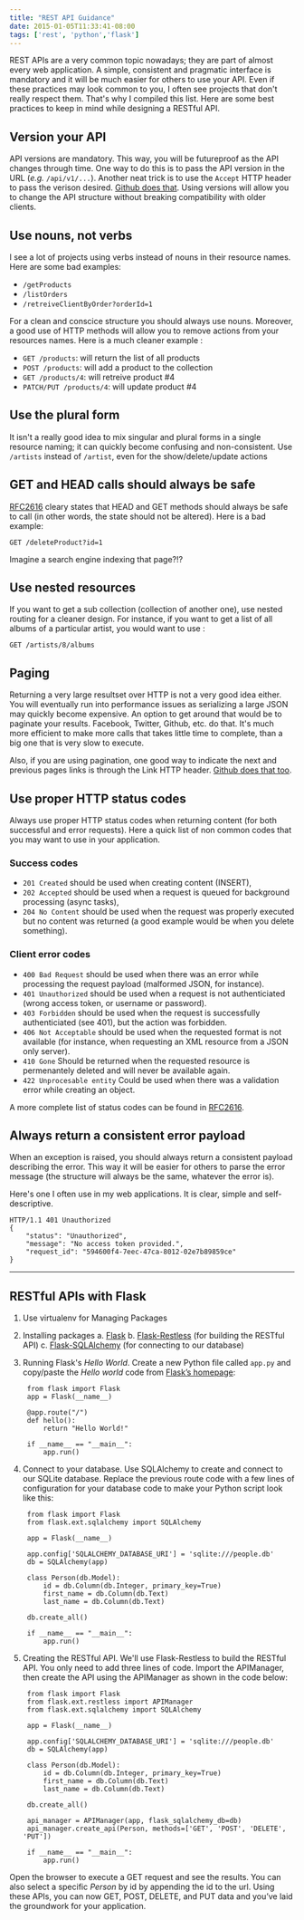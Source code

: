```yaml
---
title: "REST API Guidance"
date: 2015-01-05T11:33:41-08:00
tags: ['rest', 'python','flask']
---
```


REST APIs are a very common topic nowadays; they are part of almost every web
application. A simple, consistent and pragmatic interface is mandatory and it
will be much easier for others to use your API. Even if these practices may look
common to you, I often see projects that don't really respect them. That's why I
compiled this list. Here are some best practices to keep in mind while designing
a RESTful API.

## Version your API

API versions are mandatory. This way, you will be futureproof as the API changes
through time. One way to do this is to pass the API version in the URL (_e.g._
`/api/v1/...`). Another neat trick is to use the `Accept` HTTP header to pass
the verison
desired. [Github does that](https://developer.github.com/v3/media/#request-specific-version).
Using versions will allow you to change the API structure without breaking
compatibility with older clients.

## Use nouns, not verbs

I see a lot of projects using verbs instead of nouns in their resource
names. Here are some bad examples:

- `/getProducts`
- `/listOrders`
- `/retreiveClientByOrder?orderId=1`

For a clean and conscice structure you should always use nouns. Moreover, a
good use of HTTP methods will allow you to remove actions from your resources
names. Here is a much cleaner example :

- `GET /products`: will return the list of all products
- `POST /products`: will add a product to the collection
- `GET /products/4`: will retreive product #4
- `PATCH/PUT /products/4`: will update product #4

## Use the plural form

It isn't a really good idea to mix singular and plural forms in a single
resource naming; it can quickly become confusing and non-consistent. Use
`/artists` instead of `/artist`, even for the show/delete/update actions

## GET and HEAD calls should always be safe

[RFC2616](http://www.w3.org/Protocols/rfc2616/rfc2616-sec9.html) cleary states
that HEAD and GET methods should always be safe to call (in other words, the
state should not be altered). Here is a bad example:

    GET /deleteProduct?id=1

Imagine a search engine indexing that page?!?

## Use nested resources

If you want to get a sub collection (collection of another one), use nested
routing for a cleaner design. For instance, if you want to get a list of all
albums of a particular artist, you would want to use :

    GET /artists/8/albums

## Paging

Returning a very large resultset over HTTP is not a very good idea either. You
will eventually run into performance issues as serializing a large JSON may
quickly become expensive. An option to get around that would be to paginate your
results. Facebook, Twitter, Github, etc. do that. It's much more efficient to
make more calls that takes little time to complete, than a big one that is very
slow to execute.

Also, if you are using pagination, one good way to indicate the next and
previous pages links is through the Link HTTP
header. [Github does that too](https://developer.github.com/guides/traversing-with-pagination/).

## Use proper HTTP status codes

Always use proper HTTP status codes when returning content (for both successful
and error requests). Here a quick list of non common codes that you may want to
use in your application.

### Success codes

- `201 Created` should be used when creating content (INSERT),
- `202 Accepted` should be used when a request is queued for background
  processing (async tasks),
- `204 No Content` should be used when the request was properly executed but no
  content was returned (a good example would be when you delete something).

### Client error codes

- `400 Bad Request` should be used when there was an error while processing the
  request payload (malformed JSON, for instance).
- `401 Unauthorized` should be used when a request is not authenticiated (wrong
  access token, or username or password).
- `403 Forbidden` should be used when the request is successfully authenticiated
  (see 401), but the action was forbidden.
- `406 Not Acceptable` should be used when the requested format is not available
  (for instance, when requesting an XML resource from a JSON only server).
- `410 Gone` Should be returned when the requested resource is permenantely
  deleted and will never be available again.
- `422 Unprocesable entity` Could be used when there was a validation error
  while creating an object.

A more complete list of status codes can be found in
[RFC2616](https://www.ietf.org/rfc/rfc2616.txt).

## Always return a consistent error payload

When an exception is raised, you should always return a consistent payload
describing the error. This way it will be easier for others to parse the error
message (the structure will always be the same, whatever the error is).

Here's one I often use in my web applications. It is clear, simple and
self-descriptive.

    HTTP/1.1 401 Unauthorized
    {
        "status": "Unauthorized",
        "message": "No access token provided.",
        "request_id": "594600f4-7eec-47ca-8012-02e7b89859ce"
    }

----

## RESTful APIs with Flask

1. Use virtualenv for Managing Packages
2. Installing packages
    a. [Flask](http://flask.pocoo.org/)
    b. [Flask-Restless](https://flask-restless.readthedocs.org/en/latest/) (for building the RESTful API)
    c. [Flask-SQLAlchemy](http://pythonhosted.org/Flask-SQLAlchemy/) (for connecting to our database)
3. Running Flask's _Hello World_. Create a new Python file called `app.py` and
   copy/paste the _Hello world_ code from
   [Flask’s homepage](http://flask.pocoo.org/):

        from flask import Flask
        app = Flask(__name__)

        @app.route("/")
        def hello():
            return "Hello World!"

        if __name__ == "__main__":
            app.run()

4. Connect to your database. Use SQLAlchemy to create and connect to our SQLite
   database. Replace the previous route code with a few lines of configuration
   for your database code to make your Python script look like this:

        from flask import Flask
        from flask.ext.sqlalchemy import SQLAlchemy

        app = Flask(__name__)

        app.config['SQLALCHEMY_DATABASE_URI'] = 'sqlite:///people.db'
        db = SQLAlchemy(app)

        class Person(db.Model):
            id = db.Column(db.Integer, primary_key=True)
            first_name = db.Column(db.Text)
            last_name = db.Column(db.Text)

        db.create_all()

        if __name__ == "__main__":
            app.run()

5. Creating the RESTful API. We'll use Flask-Restless to build the RESTful
   API. You only need to add three lines of code. Import the APIManager, then
   create the API using the APIManager as shown in the code below:

        from flask import Flask
        from flask.ext.restless import APIManager
        from flask.ext.sqlalchemy import SQLAlchemy

        app = Flask(__name__)

        app.config['SQLALCHEMY_DATABASE_URI'] = 'sqlite:///people.db'
        db = SQLAlchemy(app)

        class Person(db.Model):
            id = db.Column(db.Integer, primary_key=True)
            first_name = db.Column(db.Text)
            last_name = db.Column(db.Text)

        db.create_all()

        api_manager = APIManager(app, flask_sqlalchemy_db=db)
        api_manager.create_api(Person, methods=['GET', 'POST', 'DELETE', 'PUT'])

        if __name__ == "__main__":
            app.run()

Open the browser to execute a GET request and see the results.  You can also
select a specific *Person* by id by appending the id to the url. Using these
APIs, you can now GET, POST, DELETE, and PUT data and you’ve laid the groundwork
for your application.
